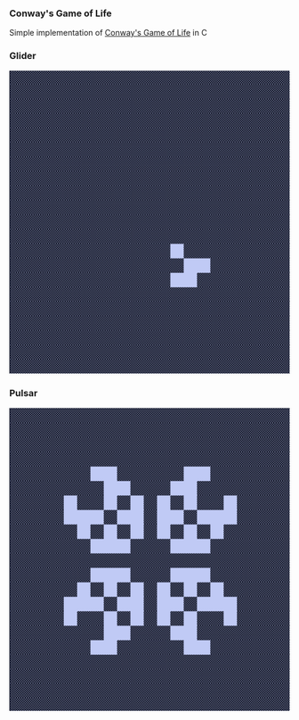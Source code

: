 ### Conway's Game of Life
Simple implementation of [Conway's Game of Life](https://en.wikipedia.org/wiki/Conway%27s_Game_of_Life) in C

### Glider
![glider](./glider.png)

### Pulsar
![pulsar](./pulsar.png)

